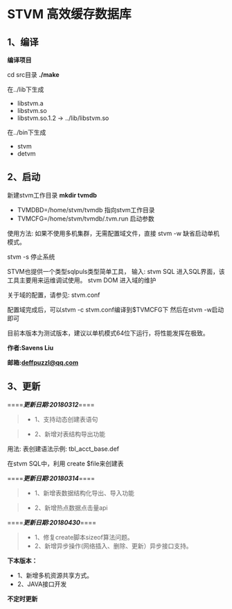 # STVM 高效缓存数据库

## 1、编译
**编译项目**

cd src目录 **./make**

在../lib下生成
*    libstvm.a
*    libstvm.so
*    libstvm.so.1.2 -> ../lib/libstvm.so

在../bin下生成
*    stvm
*    detvm
    
## 2、启动
新建stvm工作目录
**mkdir tvmdb**
* TVMDBD=/home/stvm/tvmdb 指向stvm工作目录
* TVMCFG=/home/stvm/tvmdb/.tvm.run 启动参数


使用方法:
如果不使用多机集群，无需配置域文件，直接 stvm -w 缺省启动单机模式。

stvm -s 停止系统

STVM也提供一个类型sqlpuls类型简单工具， 输入:
stvm SQL 进入SQL界面，该工具主要用来运维调试使用。
stvm DOM 进入域的维护

关于域的配置，请参见:
    stvm.conf

配置域完成后，可以stvm -c stvm.conf编译到$TVMCFG下
然后在stvm -w启动即可

目前本版本为测试版本，建议以单机模式64位下运行，将性能发挥在极致。

**作者:Savens Liu**

**邮箱:deffpuzzl@qq.com**

## 3、更新
====***更新日期:20180312***====

>* 1、支持动态创建表语句

>* 2、新增对表结构导出功能

用法:
表创建语法示例: tbl_acct_base.def

在stvm SQL中，利用 create $file来创建表

====***更新日期:20180314***====

>* 1、新增表数据结构化导出、导入功能

>* 2、新增热点数据点击量api

====***更新日期:20180430***====

>* 1、修复create脚本sizeof算法问题。
>* 2、新增异步操作(网络插入、删除、更新）异步接口支持。


**下本版本：**
* 1、新增多机资源共享方式。
* 2、JAVA接口开发



**不定时更新**
